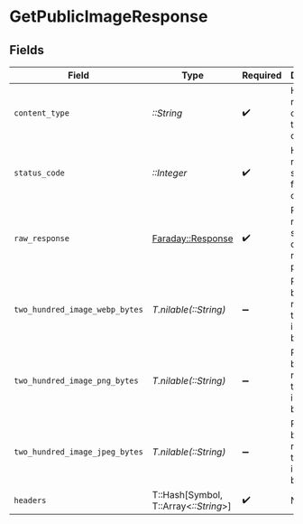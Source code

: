 # GetPublicImageResponse


## Fields

| Field                                                                       | Type                                                                        | Required                                                                    | Description                                                                 |
| --------------------------------------------------------------------------- | --------------------------------------------------------------------------- | --------------------------------------------------------------------------- | --------------------------------------------------------------------------- |
| `content_type`                                                              | *::String*                                                                  | :heavy_check_mark:                                                          | HTTP response content type for this operation                               |
| `status_code`                                                               | *::Integer*                                                                 | :heavy_check_mark:                                                          | HTTP response status code for this operation                                |
| `raw_response`                                                              | [Faraday::Response](https://www.rubydoc.info/gems/faraday/Faraday/Response) | :heavy_check_mark:                                                          | Raw HTTP response; suitable for custom response parsing                     |
| `two_hundred_image_webp_bytes`                                              | *T.nilable(::String)*                                                       | :heavy_minus_sign:                                                          | Response body for returning the raw image bytes.                            |
| `two_hundred_image_png_bytes`                                               | *T.nilable(::String)*                                                       | :heavy_minus_sign:                                                          | Response body for returning the raw image bytes.                            |
| `two_hundred_image_jpeg_bytes`                                              | *T.nilable(::String)*                                                       | :heavy_minus_sign:                                                          | Response body for returning the raw image bytes.                            |
| `headers`                                                                   | T::Hash[Symbol, T::Array<*::String*>]                                       | :heavy_check_mark:                                                          | N/A                                                                         |